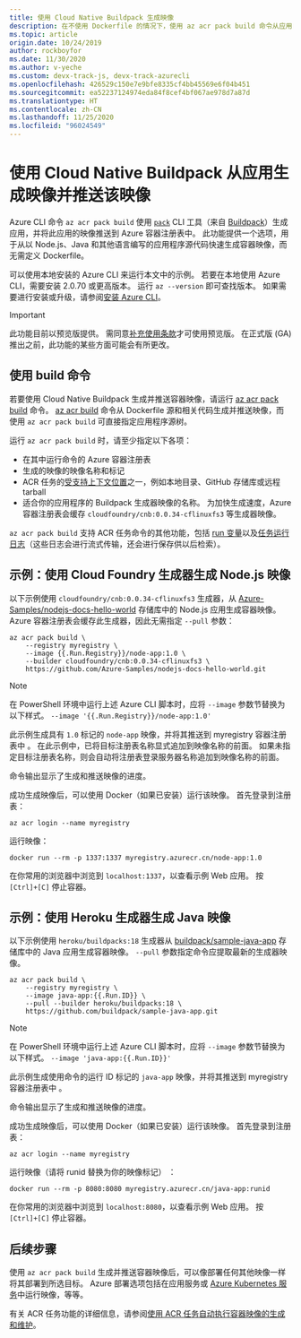 ```yaml
---
title: 使用 Cloud Native Buildpack 生成映像
description: 在不使用 Dockerfile 的情况下，使用 az acr pack build 命令从应用生成容器映像并将其推送到 Azure 容器注册表。
ms.topic: article
origin.date: 10/24/2019
author: rockboyfor
ms.date: 11/30/2020
ms.author: v-yeche
ms.custom: devx-track-js, devx-track-azurecli
ms.openlocfilehash: 426529c150e7e9bfe8335cf4bb45569e6f04b451
ms.sourcegitcommit: ea52237124974eda84f8cef4bf067ae978d7a87d
ms.translationtype: HT
ms.contentlocale: zh-CN
ms.lasthandoff: 11/25/2020
ms.locfileid: "96024549"
---
```

<!--Verified successfully-->
# <a name="build-and-push-an-image-from-an-app-using-a-cloud-native-buildpack"></a>使用 Cloud Native Buildpack 从应用生成映像并推送该映像

Azure CLI 命令 `az acr pack build` 使用 [`pack`](https://github.com/buildpack/pack) CLI 工具（来自 [Buildpack](https://buildpacks.io/)）生成应用，并将此应用的映像推送到 Azure 容器注册表中。 此功能提供一个选项，用于从以 Node.js、Java 和其他语言编写的应用程序源代码快速生成容器映像，而无需定义 Dockerfile。

可以使用本地安装的 Azure CLI 来运行本文中的示例。 若要在本地使用 Azure CLI，需要安装 2.0.70 或更高版本。 运行 `az --version` 即可查找版本。 如果需要进行安装或升级，请参阅[安装 Azure CLI][azure-cli-install]。

<!--Not Available on the Azure Cloud Shell or-->

> [!IMPORTANT]
> 此功能目前以预览版提供。 需同意[补充使用条款][terms-of-use]才可使用预览版。 在正式版 (GA) 推出之前，此功能的某些方面可能会有所更改。

## <a name="use-the-build-command"></a>使用 build 命令

若要使用 Cloud Native Buildpack 生成并推送容器映像，请运行 [az acr pack build][az-acr-pack-build] 命令。 [az acr build][az-acr-build] 命令从 Dockerfile 源和相关代码生成并推送映像，而使用 `az acr pack build` 可直接指定应用程序源树。

运行 `az acr pack build` 时，请至少指定以下各项：

* 在其中运行命令的 Azure 容器注册表
* 生成的映像的映像名称和标记
* ACR 任务的[受支持上下文位置](container-registry-tasks-overview.md#context-locations)之一，例如本地目录、GitHub 存储库或远程 tarball
* 适合你的应用程序的 Buildpack 生成器映像的名称。 为加快生成速度，Azure 容器注册表会缓存 `cloudfoundry/cnb:0.0.34-cflinuxfs3` 等生成器映像。  

`az acr pack build` 支持 ACR 任务命令的其他功能，包括 [run 变量](container-registry-tasks-reference-yaml.md#run-variables)以及[任务运行日志](container-registry-tasks-logs.md)（这些日志会进行流式传输，还会进行保存供以后检索）。

## <a name="example-build-nodejs-image-with-cloud-foundry-builder"></a>示例：使用 Cloud Foundry 生成器生成 Node.js 映像

以下示例使用 `cloudfoundry/cnb:0.0.34-cflinuxfs3` 生成器，从 [Azure-Samples/nodejs-docs-hello-world](https://github.com/Azure-Samples/nodejs-docs-hello-world) 存储库中的 Node.js 应用生成容器映像。 Azure 容器注册表会缓存此生成器，因此无需指定 `--pull` 参数：

```azurecli
az acr pack build \
    --registry myregistry \
    --image {{.Run.Registry}}/node-app:1.0 \
    --builder cloudfoundry/cnb:0.0.34-cflinuxfs3 \
    https://github.com/Azure-Samples/nodejs-docs-hello-world.git
```

<!--MOONCAKE: CUSTOMIZE-->

> [!NOTE]
> 在 PowerShell 环境中运行上述 Azure CLI 脚本时，应将 `--image` 参数节替换为以下样式。
> `--image '{{.Run.Registry}}/node-app:1.0'`

<!--MOONCAKE: CUSTOMIZE-->

此示例生成具有 `1.0` 标记的 `node-app` 映像，并将其推送到 myregistry 容器注册表中  。 在此示例中，已将目标注册表名称显式追加到映像名称的前面。 如果未指定目标注册表名称，则会自动将注册表登录服务器名称追加到映像名称的前面。

命令输出显示了生成和推送映像的进度。 

成功生成映像后，可以使用 Docker（如果已安装）运行该映像。 首先登录到注册表：

```azurecli
az acr login --name myregistry
```

运行映像：

```console
docker run --rm -p 1337:1337 myregistry.azurecr.cn/node-app:1.0
```

在你常用的浏览器中浏览到 `localhost:1337`，以查看示例 Web 应用。 按 `[Ctrl]+[C]` 停止容器。

## <a name="example-build-java-image-with-heroku-builder"></a>示例：使用 Heroku 生成器生成 Java 映像

以下示例使用 `heroku/buildpacks:18` 生成器从 [buildpack/sample-java-app](https://github.com/buildpack/sample-java-app) 存储库中的 Java 应用生成容器映像。 `--pull` 参数指定命令应提取最新的生成器映像。 

```azurecli
az acr pack build \
    --registry myregistry \
    --image java-app:{{.Run.ID}} \
    --pull --builder heroku/buildpacks:18 \
    https://github.com/buildpack/sample-java-app.git
```

<!--MOONCAKE: CUSTOMIZE-->

> [!NOTE]
> 在 PowerShell 环境中运行上述 Azure CLI 脚本时，应将 `--image` 参数节替换为以下样式。
> `--image 'java-app:{{.Run.ID}}'`

<!--MOONCAKE: CUSTOMIZE-->

此示例生成使用命令的运行 ID 标记的 `java-app` 映像，并将其推送到 myregistry 容器注册表中  。

命令输出显示了生成和推送映像的进度。 

成功生成映像后，可以使用 Docker（如果已安装）运行该映像。 首先登录到注册表：

```azurecli
az acr login --name myregistry
```

运行映像（请将 runid 替换为你的映像标记）  ：

```console
docker run --rm -p 8080:8080 myregistry.azurecr.cn/java-app:runid
```

在你常用的浏览器中浏览到 `localhost:8080`，以查看示例 Web 应用。 按 `[Ctrl]+[C]` 停止容器。

## <a name="next-steps"></a>后续步骤

使用 `az acr pack build` 生成并推送容器映像后，可以像部署任何其他映像一样将其部署到所选目标。 Azure 部署选项包括在应用服务或 [Azure Kubernetes 服务](../aks/tutorial-kubernetes-deploy-cluster.md)中运行映像，等等。

<!--Not Available on [App Service](../app-service/containers/tutorial-custom-docker-image.md)-->

有关 ACR 任务功能的详细信息，请参阅[使用 ACR 任务自动执行容器映像的生成和维护](container-registry-tasks-overview.md)。

<!-- LINKS - External -->

[terms-of-use]: https://www.azure.cn/support/legal/subscription-agreement/

<!-- LINKS - Internal -->

[azure-cli-install]: https://docs.azure.cn/cli/install-azure-cli
[az-acr-build]: https://docs.azure.cn/cli/acr/task
[az-acr-pack-build]: https://docs.microsoft.com/cli/azure/acr/pack#az_acr_pack_build

<!-- Update_Description: update meta properties, wording update, update link -->